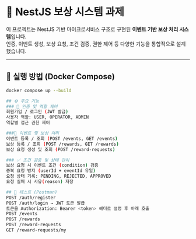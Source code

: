 # 🎁 NestJS 보상 시스템 과제

이 프로젝트는 NestJS 기반 마이크로서비스 구조로 구현된 **이벤트 기반 보상 처리 시스템**입니다.  
인증, 이벤트 생성, 보상 요청, 조건 검증, 권한 제어 등 다양한 기능을 통합적으로 설계했습니다.

---

## 🚀 실행 방법 (Docker Compose)

```bash
docker compose up --build

## ⚙️ 주요 기능
### 🧩 인증 및 역할 제어
회원가입 / 로그인 (JWT 발급)
사용자 역할: USER, OPERATOR, ADMIN
역할별 접근 권한 제어

###📅 이벤트 및 보상 처리
이벤트 등록 / 조회 (POST /events, GET /events)
보상 등록 / 조회 (POST /rewards, GET /rewards)
보상 요청 생성 및 조회 (POST /reward-requests)

### ✅ 조건 검증 및 상태 관리
보상 요청 시 이벤트 조건 (condition) 검증
중복 요청 방지 (userId + eventId 유일)
요청 상태 기록: PENDING, REJECTED, APPROVED
요청 실패 시 사유(reason) 저장

## 🧪 테스트 (Postman)
POST /auth/register
POST /auth/login → JWT 토큰 발급
토큰을 Authorization: Bearer <token> 헤더로 설정 후 아래 호출
POST /events
POST /rewards
POST /reward-requests
GET /reward-requests/my